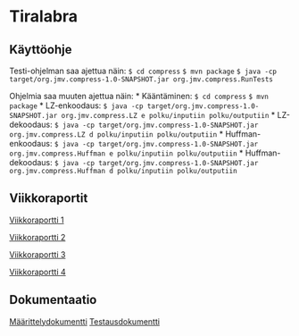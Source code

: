 # Tiralabra

## Käyttöohje

Testi-ohjelman saa ajettua näin:
    `$ cd compress`
    `$ mvn package`
    `$ java -cp target/org.jmv.compress-1.0-SNAPSHOT.jar org.jmv.compress.RunTests`

Ohjelmia saa muuten ajettua näin:
    * Kääntäminen:
	`$ cd compress`
	`$ mvn package`
    * LZ-enkoodaus:
	`$ java -cp target/org.jmv.compress-1.0-SNAPSHOT.jar org.jmv.compress.LZ e polku/inputiin polku/outputiin`
    * LZ-dekoodaus:
	`$ java -cp target/org.jmv.compress-1.0-SNAPSHOT.jar org.jmv.compress.LZ d polku/inputiin polku/outputiin`
    * Huffman-enkoodaus:
	`$ java -cp target/org.jmv.compress-1.0-SNAPSHOT.jar org.jmv.compress.Huffman e polku/inputiin polku/outputiin`
    * Huffman-dekoodaus:
	`$ java -cp target/org.jmv.compress-1.0-SNAPSHOT.jar org.jmv.compress.Huffman d polku/inputiin polku/outputiin`

## Viikkoraportit
[Viikkoraportti 1](https://github.com/iosfwd/tiralabra/blob/main/dokumentaatio/viikkoraportti1.md)

[Viikkoraportti 2](https://github.com/iosfwd/tiralabra/blob/main/dokumentaatio/viikkoraportti2.md)

[Viikkoraportti 3](https://github.com/iosfwd/tiralabra/blob/main/dokumentaatio/viikkoraportti3.md)

[Viikkoraportti 4](https://github.com/iosfwd/tiralabra/blob/main/dokumentaatio/viikkoraportti4.md)

## Dokumentaatio

[Määrittelydokumentti](https://github.com/iosfwd/tiralabra/blob/main/dokumentaatio/m%C3%A4%C3%A4rittelydokumentti.md)
[Testausdokumentti](https://github.com/iosfwd/tiralabra/blob/main/dokumentaatio/testausdokumentti.md)
